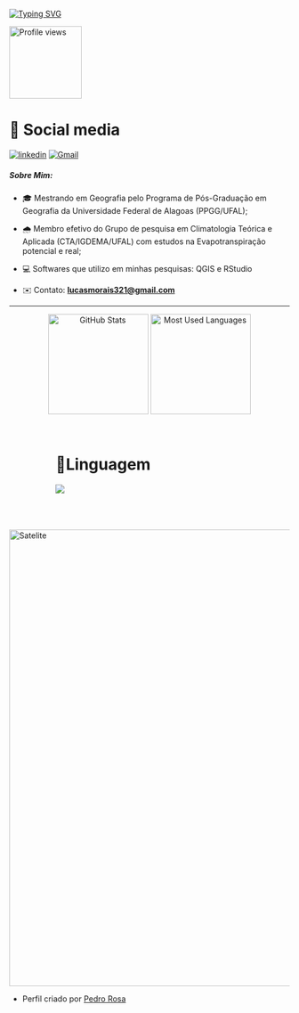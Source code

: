[![Typing SVG](https://readme-typing-svg.herokuapp.com/?color=eee&size=35&center=true&vCenter=true&width=1000&lines=Olá,+Sou+Lucas+de+Morais+Teixeira;Seja+bem+vindo!+:%29)](https://git.io/typing-svg)

<p align="left"> <img  width ="130rem"src="https://komarev.com/ghpvc/?username=lucasmoraisxd&color=lightgrey&style=for-the-badge" alt="Profile views" /> </p>

<h1>🔔 Social media </h1>
    
[![linkedin](https://img.shields.io/badge/linkedin-0A66C2?style=for-the-badge&logo=linkedin&logoColor=white)](https://www.linkedin.com/in/lucas-morais-b53548245/)
[![Gmail](https://img.shields.io/badge/Gmail-D14836?style=for-the-badge&logo=gmail&logoColor=white)](mailto:lucasmorais321@gmail.com)

   <h5>Sobre Mim:</h5> 
  </p>

- 🎓 Mestrando em Geografia pelo Programa de Pós-Graduação em Geografia da Universidade Federal de Alagoas (PPGG/UFAL);

- 🌧️ Membro efetivo do Grupo de pesquisa em Climatologia Teórica e Aplicada (CTA/IGDEMA/UFAL) com estudos na Evapotranspiração potencial e real;

- 💻 Softwares que utilizo em minhas pesquisas: QGIS e RStudio

- ✉️ Contato: **lucasmorais321@gmail.com**

 <hr>
  <p align="center">
  <img height="180rem" alt="GitHub Stats" src="https://github-readme-stats.vercel.app/api?username=lucasmoraisxd&show_icons=true&theme=dark&bg_color=0d1117&border_radius=15&border_color=0d1117&count_private=true&rank_icon=github"/>
  <img height="180rem" alt="Most Used Languages" src="https://github-readme-stats.vercel.app/api/top-langs/?username=lucasmoraisxd&langs_count=5&layout=compact&theme=dark&bg_color=0d1117&border_radius=15&border_color=0d1117"/>
</p>

<br>
 
  
 </div>

<div style="display: flex; justify-content: space-around;">

  <div>
    <h1 > 📜Linguagem</h1>
    <a href="https://skillicons.dev">
      <img src="https://skillicons.dev/icons?i=r&perline=6" />
    </a>
  </div>
<br>
</div>

<div>
<br>
<br>
<br>
<p></p></div>

<img src="./assets/image/Galileo_satellite_pillars.gif" min-width="400px" max-width="400px" width="820px"    alt="Satelite">

<br>

- Perfil criado por [Pedro Rosa](https://github.com/pedrorosa-dev)
